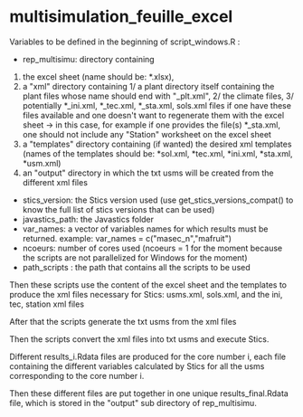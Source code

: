 # multisimulation_feuille_excel
 
Variables to be defined in the beginning of script_windows.R :

- rep_multisimu: directory containing 
1. the excel sheet (name should be: *.xlsx), 
2. a "xml" directory containing 1/ a plant directory itself containing the plant files whose name should end with "_plt.xml", 2/ the climate files, 3/ potentially *_ini.xml, *_tec.xml, *_sta.xml, sols.xml files if one have these files available and one doesn't want to regenerate them with the excel sheet -> in this case, for example if one provides the file(s) *_sta.xml, one should not include any "Station" worksheet on the excel sheet
3. a "templates" directory containing (if wanted) the desired xml templates (names of the templates should be: *sol.xml, *tec.xml, *ini.xml, *sta.xml, *usm.xml)
4. an "output" directory in which the txt usms will be created from the different xml files
- stics_version: the Stics version used (use get_stics_versions_compat() to know the full list of stics versions that can be used)
- javastics_path: the Javastics folder
- var_names: a vector of variables names for which results must be returned. example: var_names = c("masec_n","mafruit")
- ncoeurs: number of cores used (ncoeurs = 1 for the moment because the scripts are not parallelized for Windows for the moment)
- path_scripts : the path that contains all the scripts to be used

Then these scripts use the content of the excel sheet and the templates to produce the xml files necessary for Stics: usms.xml, sols.xml, and the ini, tec, station xml files

After that the scripts generate the txt usms from the xml files

Then the scripts convert the xml files into txt usms and execute Stics. 

Different results_i.Rdata files are produced for the core number i, each file containing the different variables calculated by Stics for all the usms corresponding to the core number i.

Then these different files are put together in one unique results_final.Rdata file, which is stored in the "output" sub directory of rep_multisimu.

